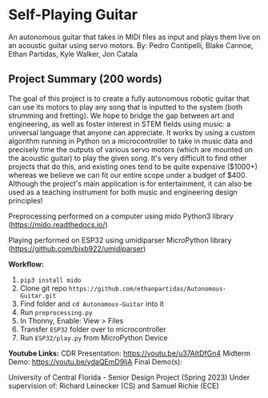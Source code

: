 # Self-Playing Guitar
An autonomous guitar that takes in MIDI files as input and plays them live on an acoustic guitar using servo motors.
By: Pedro Contipelli, Blake Cannoe, Ethan Partidas, Kyle Walker, Jon Catala

## Project Summary (200 words)
The goal of this project is to create a fully autonomous robotic guitar that can use its motors to play any song that is inputted to the system (both strumming and fretting). We hope to bridge the gap between art and engineering, as well as foster interest in STEM fields using music: a universal language that anyone can appreciate. It works by using a custom algorithm running in Python on a microcontroller to take in music data and precisely time the outputs of various servo motors (which are mounted on the acoustic guitar) to play the given song. It's very difficult to find other projects that do this, and existing ones tend to be quite expensive ($1000+) whereas we believe we can fit our entire scope under a budget of $400. Although the project's main application is for entertainment, it can also be used as a teaching instrument for both music and engineering design principles!

Preprocessing performed on a computer using mido Python3 library
(https://mido.readthedocs.io/)

Playing performed on ESP32 using umidiparser MicroPython library
(https://github.com/bixb922/umidiparser)

**Workflow:**
1. `pip3 install mido`
2. Clone git repo `https://github.com/ethanpartidas/Autonomous-Guitar.git`
4. Find folder and `cd Autonomous-Guitar` into it
5. Run `preprocessing.py`
6. In Thonny, Enable: View > Files
7. Transfer `ESP32` folder over to microcontroller
8. Run `ESP32/play.py` from MicroPython Device

**Youtube Links:**
CDR Presentation: https://youtu.be/u37AItDfGn4
Midterm Demo: https://youtu.be/ydaQEmD9ljA
Final Demo(s):

University of Central Florida - Senior Design Project (Spring 2023)
Under supervision of: Richard Leinecker (CS) and Samuel Richie (ECE)
